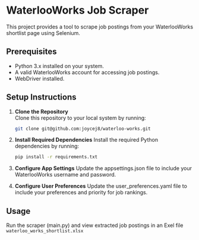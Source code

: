 # WaterlooWorks Job Scraper

This project provides a tool to scrape job postings from your WaterlooWorks shortlist page using Selenium.

## Prerequisites
- Python 3.x installed on your system.
- A valid WaterlooWorks account for accessing job postings.
- WebDriver installed.

## Setup Instructions

1. **Clone the Repository**  
   Clone this repository to your local system by running:
   ```bash
   git clone git@github.com:joycej8/waterloo-works.git

2. **Install Required Dependencies**
    Install the required Python dependencies by running:
    ```bash
    pip install -r requirements.txt

3. **Configure App Settings**
Update the appsettings.json file to include your WaterlooWorks username and password.

3. **Configure User Preferences**
Update the user_preferences.yaml file to include your preferences and priority for job rankings. 

## Usage
Run the scraper (main.py) and view extracted job postings in an Exel file `waterloo_works_shortlist.xlsx`